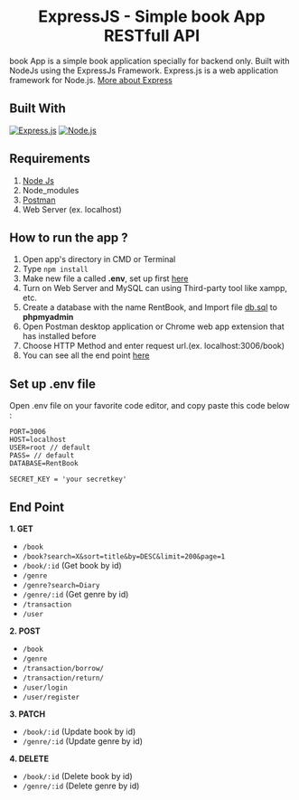 <h1 align="center">ExpressJS - Simple book App RESTfull API</h1>



book App is a simple book application specially for backend only. Built with NodeJs using the ExpressJs Framework.
Express.js is a web application framework for Node.js. [More about Express](https://en.wikipedia.org/wiki/Express.js)
## Built With
[![Express.js](https://img.shields.io/badge/Express.js-4.x-orange.svg?style=rounded-square)](https://expressjs.com/en/starter/installing.html)
[![Node.js](https://img.shields.io/badge/Node.js-v.10.16-green.svg?style=rounded-square)](https://nodejs.org/)

## Requirements
1. <a href="https://nodejs.org/en/download/">Node Js</a>
2. Node_modules
3. <a href="https://www.getpostman.com/">Postman</a>
4. Web Server (ex. localhost)

## How to run the app ?
1. Open app's directory in CMD or Terminal
2. Type `npm install`
3. Make new file a called **.env**, set up first [here](#set-up-env-file)
4. Turn on Web Server and MySQL can using Third-party tool like xampp, etc.
5. Create a database with the name RentBook, and Import file [db.sql](db.sql) to **phpmyadmin**
6. Open Postman desktop application or Chrome web app extension that has installed before
7. Choose HTTP Method and enter request url.(ex. localhost:3006/book)
8. You can see all the end point [here](#end-point)

## Set up .env file
Open .env file on your favorite code editor, and copy paste this code below :
```
PORT=3006
HOST=localhost
USER=root // default
PASS= // default
DATABASE=RentBook

SECRET_KEY = 'your secretkey'
```

## End Point
**1. GET**
* `/book`
* `/book?search=X&sort=title&by=DESC&limit=200&page=1`
* `/book/:id` (Get book by id)
* `/genre`
* `/genre?search=Diary`
* `/genre/:id` (Get genre by id)
* `/transaction`
* `/user`


**2. POST**
* `/book`
* `/genre`
* `/transaction/borrow/`
* `/transaction/return/`
* `/user/login`
* `/user/register`


**3. PATCH**
* `/book/:id` (Update book by id)
* `/genre/:id` (Update genre by id)

**4. DELETE**
* `/book/:id` (Delete book by id)
* `/genre/:id` (Delete genre by id)